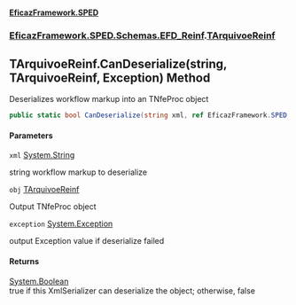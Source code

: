 #### [EficazFramework.SPED](EficazFrameworkSPED.md 'EficazFramework SPED')
### [EficazFramework.SPED.Schemas.EFD_Reinf](EficazFramework.SPED.Schemas.EFD_Reinf.md 'EficazFramework.SPED.Schemas.EFD_Reinf').[TArquivoeReinf](EficazFramework.SPED.Schemas.EFD_Reinf/TArquivoeReinf.md 'EficazFramework.SPED.Schemas.EFD_Reinf.TArquivoeReinf')

## TArquivoeReinf.CanDeserialize(string, TArquivoeReinf, Exception) Method

Deserializes workflow markup into an TNfeProc object

```csharp
public static bool CanDeserialize(string xml, ref EficazFramework.SPED.Schemas.EFD_Reinf.TArquivoeReinf obj, ref System.Exception exception);
```
#### Parameters

<a name='EficazFramework.SPED.Schemas.EFD_Reinf.TArquivoeReinf.CanDeserialize(string,EficazFramework.SPED.Schemas.EFD_Reinf.TArquivoeReinf,System.Exception).xml'></a>

`xml` [System.String](https://docs.microsoft.com/en-us/dotnet/api/System.String 'System.String')

string workflow markup to deserialize

<a name='EficazFramework.SPED.Schemas.EFD_Reinf.TArquivoeReinf.CanDeserialize(string,EficazFramework.SPED.Schemas.EFD_Reinf.TArquivoeReinf,System.Exception).obj'></a>

`obj` [TArquivoeReinf](EficazFramework.SPED.Schemas.EFD_Reinf/TArquivoeReinf.md 'EficazFramework.SPED.Schemas.EFD_Reinf.TArquivoeReinf')

Output TNfeProc object

<a name='EficazFramework.SPED.Schemas.EFD_Reinf.TArquivoeReinf.CanDeserialize(string,EficazFramework.SPED.Schemas.EFD_Reinf.TArquivoeReinf,System.Exception).exception'></a>

`exception` [System.Exception](https://docs.microsoft.com/en-us/dotnet/api/System.Exception 'System.Exception')

output Exception value if deserialize failed

#### Returns
[System.Boolean](https://docs.microsoft.com/en-us/dotnet/api/System.Boolean 'System.Boolean')  
true if this XmlSerializer can deserialize the object; otherwise, false
